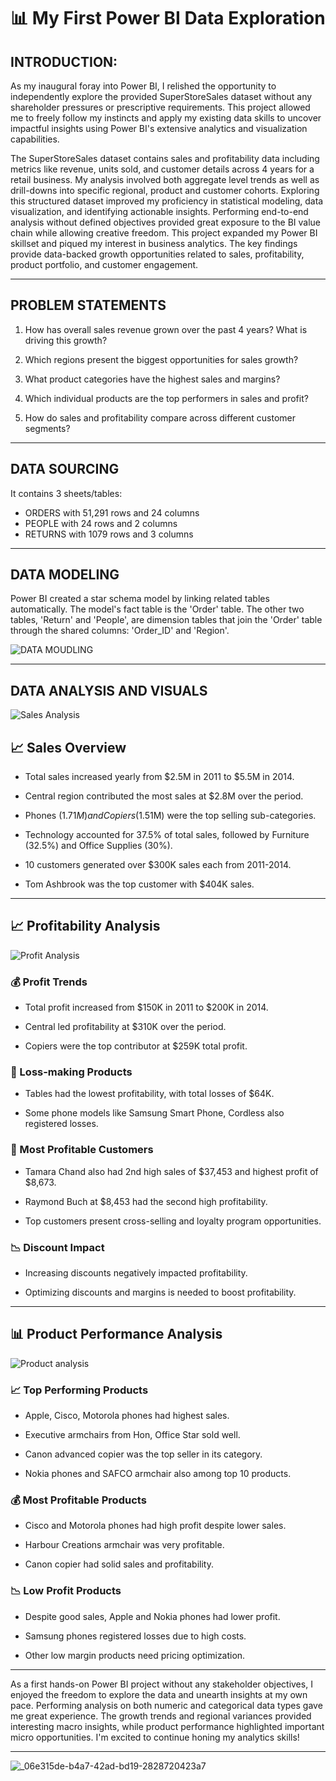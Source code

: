 # 📊 My First Power BI Data Exploration

## INTRODUCTION:

As my inaugural foray into Power BI, I relished the opportunity to independently explore the provided SuperStoreSales dataset without any shareholder pressures or prescriptive requirements. This project allowed me to freely follow my instincts and apply my existing data skills to uncover impactful insights using Power BI's extensive analytics and visualization capabilities. 

The SuperStoreSales dataset contains sales and profitability data including metrics like revenue, units sold, and customer details across 4 years for a retail business. My analysis involved both aggregate level trends as well as drill-downs into specific regional, product and customer cohorts. Exploring this structured dataset improved my proficiency in statistical modeling, data visualization, and identifying actionable insights. Performing end-to-end analysis without defined objectives provided great exposure to the BI value chain while allowing creative freedom. This project expanded my Power BI skillset and piqued my interest in business analytics. The key findings provide data-backed growth opportunities related to sales, profitability, product portfolio, and customer engagement.

---

## PROBLEM STATEMENTS

1. How has overall sales revenue grown over the past 4 years? What is driving this growth?

2. Which regions present the biggest opportunities for sales growth?

3. What product categories have the highest sales and margins?

4. Which individual products are the top performers in sales and profit?
   
6. How do sales and profitability compare across different customer segments?

---

## DATA SOURCING

It contains 3 sheets/tables:
- ORDERS with 51,291 rows and 24 columns
- PEOPLE with 24 rows and 2 columns
- RETURNS with 1079 rows and 3 columns

---

## DATA MODELING

Power BI created a star schema model by linking related tables automatically. The model's fact table is the 'Order' table. The other two tables, 'Return' and 'People', are dimension tables that join the 'Order' table through the shared columns: 'Order_ID' and 'Region'.

![DATA MOUDLING](https://github.com/iswzr/SuperStoreSales-Data-Analysis-Using-PowerBI/assets/155778216/39b9e845-da9e-4689-a7d4-9e70e19505cf)

---

## DATA ANALYSIS AND VISUALS

![Sales Analysis](https://github.com/iswzr/SuperStoreSales-Data-Analysis-Using-PowerBI/assets/155778216/e3dc492e-1bf2-46a5-b74e-28dc34eedb75)

## 📈 Sales Overview

- Total sales increased yearly from $2.5M in 2011 to $5.5M in 2014.

- Central region contributed the most sales at $2.8M over the period. 

- Phones ($1.71M) and Copiers ($1.51M) were the top selling sub-categories.

- Technology accounted for 37.5% of total sales, followed by Furniture (32.5%) and Office Supplies (30%).

- 10 customers generated over $300K sales each from 2011-2014.

- Tom Ashbrook was the top customer with $404K sales.

---

## 📈 Profitability Analysis

![Profit Analysis](https://github.com/iswzr/SuperStoreSales-Data-Analysis-Using-PowerBI/assets/155778216/888f9192-a622-428e-ab99-3e743042322f)

### 💰 Profit Trends

- Total profit increased from $150K in 2011 to $200K in 2014.  

- Central led profitability at $310K over the period.

- Copiers were the top contributor at $259K total profit.

### 🚨 Loss-making Products

- Tables had the lowest profitability, with total losses of $64K.

- Some phone models like Samsung Smart Phone, Cordless also registered losses.

### 🤑 Most Profitable Customers

- Tamara Chand also had 2nd high sales of $37,453 and highest profit of $8,673.

- Raymond Buch at $8,453 had the second high profitability.

- Top customers present cross-selling and loyalty program opportunities.

### 📉 Discount Impact 

- Increasing discounts negatively impacted profitability.

- Optimizing discounts and margins is needed to boost profitability.

---

## 📊 Product Performance Analysis

![Product analysis](https://github.com/iswzr/SuperStoreSales-Data-Analysis-Using-PowerBI/assets/155778216/4e8a1716-bdd0-4a10-8327-2c352089705e)

### 📈 Top Performing Products 

- Apple, Cisco, Motorola phones had highest sales.

- Executive armchairs from Hon, Office Star sold well. 

- Canon advanced copier was the top seller in its category.

- Nokia phones and SAFCO armchair also among top 10 products.

### 💰 Most Profitable Products

- Cisco and Motorola phones had high profit despite lower sales.

- Harbour Creations armchair was very profitable.

- Canon copier had solid sales and profitability. 

### 📉 Low Profit Products

- Despite good sales, Apple and Nokia phones had lower profit.

- Samsung phones registered losses due to high costs.

- Other low margin products need pricing optimization.

----

As a first hands-on Power BI project without any stakeholder objectives, I enjoyed the freedom to explore the data and unearth insights at my own pace. Performing analysis on both numeric and categorical data types gave me great experience. The growth trends and regional variances provided interesting macro insights, while product performance highlighted important micro opportunities. I'm excited to continue honing my analytics skills!

---

![_06e315de-b4a7-42ad-bd19-2828720423a7](https://github.com/iswzr/SuperStoreSales-Data-Analysis-Using-PowerBI/assets/155778216/919f5b24-da17-4078-8d63-7a311924ddc9)


